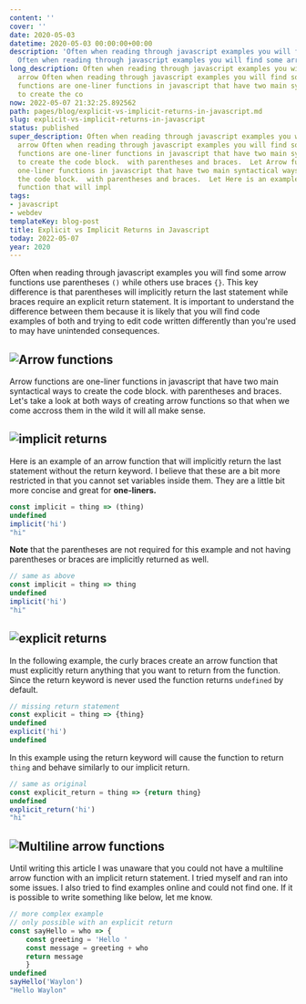 ```yaml
---
content: ''
cover: ''
date: 2020-05-03
datetime: 2020-05-03 00:00:00+00:00
description: 'Often when reading through javascript examples you will find some arrow
  Often when reading through javascript examples you will find some arrow Arrow functions '
long_description: Often when reading through javascript examples you will find some
  arrow Often when reading through javascript examples you will find some arrow Arrow
  functions are one-liner functions in javascript that have two main syntactical ways
  to create the co
now: 2022-05-07 21:32:25.892562
path: pages/blog/explicit-vs-implicit-returns-in-javascript.md
slug: explicit-vs-implicit-returns-in-javascript
status: published
super_description: Often when reading through javascript examples you will find some
  arrow Often when reading through javascript examples you will find some arrow Arrow
  functions are one-liner functions in javascript that have two main syntactical ways
  to create the code block.  with parentheses and braces.  Let Arrow functions are
  one-liner functions in javascript that have two main syntactical ways to create
  the code block.  with parentheses and braces.  Let Here is an example of an arrow
  function that will impl
tags:
- javascript
- webdev
templateKey: blog-post
title: Explicit vs Implicit Returns in Javascript
today: 2022-05-07
year: 2020
---
```


Often when reading through javascript examples you will find some arrow
functions use parentheses `()` while others use braces `{}`.  This key
difference is that parentheses will implicitly return the last statement while
braces require an explicit return statement.  It is important to understand the
difference between them because it is likely that you will find code examples
of both and trying to edit code written differently than you're used to may
have unintended consequences.

## ![Arrow functions](https://images.waylonwalker.com/explicit-vs-implicit-returns-in-javascript-1.png)

Arrow functions are one-liner functions in javascript that have two main syntactical ways to create the code block.  with parentheses and braces.  Let's take a look at both ways of creating arrow functions so that when we come accross them in the wild it will all make sense.

## ![implicit returns](https://images.waylonwalker.com/explicit-vs-implicit-returns-in-javascript-2.png)

Here is an example of an arrow function that will implicitly return the last
statement without the return keyword.  I believe that these are a bit more restricted
in that you cannot set variables inside them.  They are a little bit more concise
and great for **one-liners.**

``` javascript
const implicit = thing => (thing)
undefined
implicit('hi')
"hi"
```

**Note** that the parentheses are not required for this example and not having
parentheses or braces are implicitly returned as well.

``` javascript
// same as above
const implicit = thing => thing
undefined
implicit('hi')
"hi"
```

## ![explicit returns](https://images.waylonwalker.com/explicit-vs-implicit-returns-in-javascript-3.png)

In the following example, the curly braces create an arrow function that must
explicitly return anything that you want to return from the function. Since the
return keyword is never used the function returns `undefined` by default.

``` javascript
// missing return statement
const explicit = thing => {thing}
undefined
explicit('hi')
undefined
```

In this example using the return keyword will cause the function to return `thing`
and behave similarly to our implicit return.

``` javascript
// same as original
const explicit_return = thing => {return thing}
undefined
explicit_return('hi')
"hi"
```

## ![Multiline arrow functions](https://images.waylonwalker.com/explicit-vs-implicit-returns-in-javascript-4.png)

Until writing this article I was unaware that you could not have a multiline arrow function with an implicit return statement.  I tried myself and ran into some issues. I also tried to find examples online and could not find one.  If it is possible to write something like below, let me know.

``` javascript
// more complex example
// only possible with an explicit return
const sayHello = who => {
    const greeting = 'Hello '
    const message = greeting + who
    return message
    }
undefined
sayHello('Waylon')
"Hello Waylon"
```